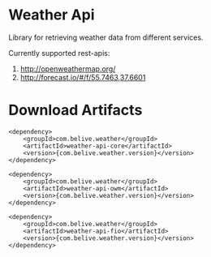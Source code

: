 # Weather Api
Library for retrieving weather data from different services.

Currently supported rest-apis:
  1. http://openweathermap.org/
  2. http://forecast.io/#/f/55.7463,37.6601
 
# Download Artifacts

    <dependency>
        <groupId>com.belive.weather</groupId>
        <artifactId>weather-api-core</artifactId>
        <version>{com.belive.weather.version}</version>
    </dependency>
    
    <dependency>
        <groupId>com.belive.weather</groupId>
        <artifactId>weather-api-owm</artifactId>
        <version>{com.belive.weather.version}</version>
    </dependency>
    
    <dependency>
        <groupId>com.belive.weather</groupId>
        <artifactId>weather-api-fio</artifactId>
        <version>{com.belive.weather.version}</version>
    </dependency>
